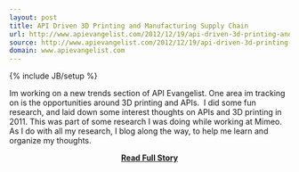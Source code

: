 ```yaml
---
layout: post
title: API Driven 3D Printing and Manufacturing Supply Chain
url: http://www.apievangelist.com/2012/12/19/api-driven-3d-printing-and-manufacturing-supply-chain/
source: http://www.apievangelist.com/2012/12/19/api-driven-3d-printing-and-manufacturing-supply-chain/
domain: www.apievangelist.com
---
```

{% include JB/setup %}<p>Im working on a new trends section of API Evangelist.&nbsp;One area im tracking on is the opportunities around 3D printing and APIs.&nbsp;
I did some fun research, and laid down some interest thoughts on APIs and 3D printing in 2011.&nbsp;This was part of some research I was doing while working at Mimeo.&nbsp;
As I do with all my research, I blog along the way, to help me learn and organize my thoughts.</p>
<center><p><a href="http://www.apievangelist.com/2012/12/19/api-driven-3d-printing-and-manufacturing-supply-chain/" style='padding:25px; font-sze:18px; font-weight: bold;'>Read Full Story</a></p></center>
